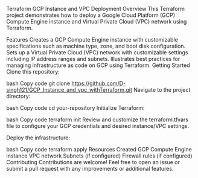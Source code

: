 
Terraform GCP Instance and VPC Deployment
Overview
This Terraform project demonstrates how to deploy a Google Cloud Platform (GCP) Compute Engine instance and Virtual Private Cloud (VPC) network using Terraform.

Features
Creates a GCP Compute Engine instance with customizable specifications such as machine type, zone, and boot disk configuration.
Sets up a Virtual Private Cloud (VPC) network with customizable settings including IP address ranges and subnets.
Illustrates best practices for managing infrastructure as code on GCP using Terraform.
Getting Started
Clone this repository:

bash
Copy code
git clone https://github.com/D-singh121/GCP_Instance_and_vpc_withTerraform.git
Navigate to the project directory:

bash
Copy code
cd your-repository
Initialize Terraform:

bash
Copy code
terraform init
Review and customize the terraform.tfvars file to configure your GCP credentials and desired instance/VPC settings.

Deploy the infrastructure:

bash
Copy code
terraform apply
Resources Created
GCP Compute Engine instance
VPC network
Subnets (if configured)
Firewall rules (if configured)
Contributing
Contributions are welcome! Feel free to open an issue or submit a pull request with any improvements or additional features.
